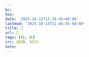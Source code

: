 ```yaml
---
bc:
hex:
date: '2025-10-13T11:28:45+08:00'
lastmod: '2025-10-14T21:46:45-08:00'
title: 󰞠
url: 󰞠
tags: [枉, 枉]
src: GHZR, DCCV
note:
---
```

